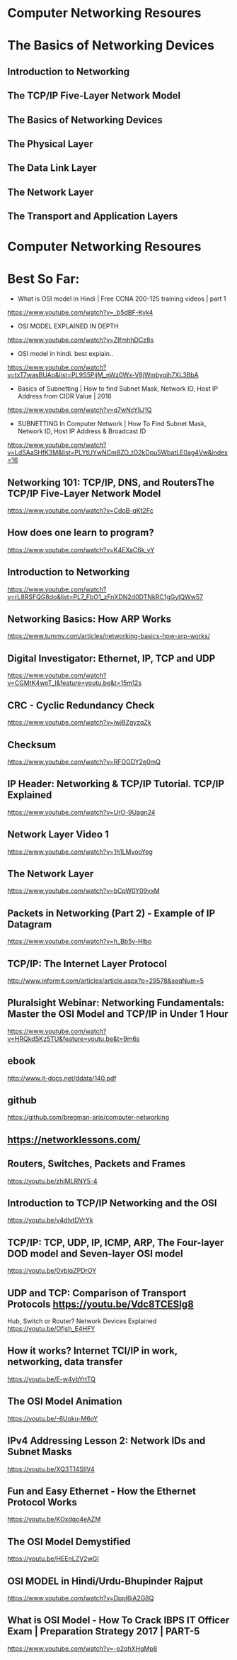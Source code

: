 
# Computer Networking Resoures

# The Basics of Networking Devices

## Introduction to Networking

## The TCP/IP Five-Layer Network Model

## The Basics of Networking Devices

## The Physical Layer

## The Data Link Layer

## The Network Layer

## The Transport and Application Layers









# Computer Networking Resoures
# Best So Far: 

- What is OSI model in Hindi | Free CCNA 200-125 training videos | part 1

https://www.youtube.com/watch?v=_b5dBF-Kyk4

- OSI MODEL EXPLAINED IN DEPTH

https://www.youtube.com/watch?v=ZlfmhhDCz8s

- OSI model in hindi. best explain..

https://www.youtube.com/watch?v=txT7wasBUAo&list=PL9S5PijM_nWz0Wx-V8jWmbyqjh7XL3BbA

- Basics of Subnetting | How to find Subnet Mask, Network ID, Host IP Address from CIDR Value | 2018

https://www.youtube.com/watch?v=q7wNcYliJ1Q

- SUBNETTING In Computer Network | How To Find Subnet Mask, Network ID, Host IP Address & Broadcast ID

https://www.youtube.com/watch?v=LdSAaSHfK3M&list=PLYtUYwNCm8ZO_tO2kDpu5WbatLE0ag4Vw&index=16

## Networking 101: TCP/IP, DNS, and RoutersThe TCP/IP Five-Layer Network Model

https://www.youtube.com/watch?v=CdoB-qKt2Fc

## How does one learn to program?

https://www.youtube.com/watch?v=K4EXaC6k_yY

## Introduction to Networking

https://www.youtube.com/watch?v=rL8RSFQG8do&list=PL7_FbO1_zFnXDN2d0DTNkRC1gGyIQWw57

## Networking Basics: How ARP Works

https://www.tummy.com/articles/networking-basics-how-arp-works/

## Digital Investigator: Ethernet, IP, TCP and UDP

https://www.youtube.com/watch?v=CGMtK4woT_I&feature=youtu.be&t=15m12s

## CRC - Cyclic Redundancy Check

https://www.youtube.com/watch?v=iwj8ZgyzqZk

## Checksum

https://www.youtube.com/watch?v=RFOGDY2e0mQ


## IP Header: Networking & TCP/IP Tutorial. TCP/IP Explained

https://www.youtube.com/watch?v=UrO-9Uagn24


## Network Layer Video 1

https://www.youtube.com/watch?v=1h1LMvooYeg

## The Network Layer

https://www.youtube.com/watch?v=bCpW0Y09vxM

## Packets in Networking (Part 2) - Example of IP Datagram

https://www.youtube.com/watch?v=h_Bb5v-Hlbo


## TCP/IP: The Internet Layer Protocol

http://www.informit.com/articles/article.aspx?p=29578&seqNum=5


## Pluralsight Webinar: Networking Fundamentals: Master the OSI Model and TCP/IP in Under 1 Hour

https://www.youtube.com/watch?v=HRQkdSKz5TU&feature=youtu.be&t=9m6s

## ebook
http://www.it-docs.net/ddata/140.pdf

## github
https://github.com/bregman-arie/computer-networking

## https://networklessons.com/

## Routers, Switches, Packets and Frames 

https://youtu.be/zhlMLRNY5-4

## Introduction to TCP/IP Networking and the OSI 

https://youtu.be/v4dlvtDVrYk

## TCP/IP: TCP, UDP, IP, ICMP, ARP, The Four-layer DOD model and Seven-layer OSI model 

https://youtu.be/0vbIqZPDrOY

## UDP and TCP: Comparison of Transport Protocols https://youtu.be/Vdc8TCESIg8

Hub, Switch or Router? Network Devices Explained https://youtu.be/Ofjsh_E4HFY

## How it works? Internet TCI/IP in work, networking, data transfer 

https://youtu.be/E-w4ybYrtTQ

## The OSI Model Animation 

https://youtu.be/-6Uoku-M6oY

## IPv4 Addressing Lesson 2: Network IDs and Subnet Masks 

https://youtu.be/XQ3T14SIlV4

## Fun and Easy Ethernet - How the Ethernet Protocol Works

https://youtu.be/KOxdqo4eAZM

## The OSI Model Demystified 

https://youtu.be/HEEnLZV2wGI

## OSI MODEL in Hindi/Urdu-Bhupinder Rajput

https://www.youtube.com/watch?v=Dppl6iA2G8Q

## What is OSI Model - How To Crack IBPS IT Officer Exam | Preparation Strategy 2017 | PART-5

https://www.youtube.com/watch?v=-e2qhXHgMp8










